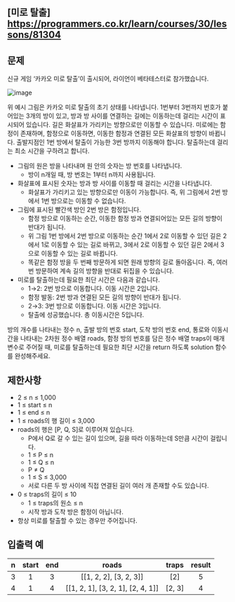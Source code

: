 ## [미로 탈출] https://programmers.co.kr/learn/courses/30/lessons/81304

## 문제

신규 게임 ‘카카오 미로 탈출’이 출시되어, 라이언이 베타테스터로 참가했습니다.

![image](https://user-images.githubusercontent.com/94830725/160827638-c9c66c38-2b0b-43ff-93ef-f4f455706c87.png)

위 예시 그림은 카카오 미로 탈출의 초기 상태를 나타냅니다. 1번부터 3번까지 번호가 붙어있는 3개의 방이 있고, 방과 방 사이를 연결하는 길에는 이동하는데 걸리는 시간이 표시되어 있습니다. 길은 화살표가 가리키는 방향으로만 이동할 수 있습니다. 미로에는 함정이 존재하며, 함정으로 이동하면, 이동한 함정과 연결된 모든 화살표의 방향이 바뀝니다.
출발지점인 1번 방에서 탈출이 가능한 3번 방까지 이동해야 합니다. 탈출하는데 걸리는 최소 시간을 구하려고 합니다.

* 그림의 원은 방을 나타내며 원 안의 숫자는 방 번호를 나타냅니다.
  * 방이 n개일 때, 방 번호는 1부터 n까지 사용됩니다.
* 화살표에 표시된 숫자는 방과 방 사이를 이동할 때 걸리는 시간을 나타냅니다.
  * 화살표가 가리키고 있는 방향으로만 이동이 가능합니다. 즉, 위 그림에서 2번 방에서 1번 방으로는 이동할 수 없습니다.
* 그림에 표시된 빨간색 방인 2번 방은 함정입니다.
  * 함정 방으로 이동하는 순간, 이동한 함정 방과 연결되어있는 모든 길의 방향이 반대가 됩니다.
  * 위 그림 1번 방에서 2번 방으로 이동하는 순간 1에서 2로 이동할 수 있던 길은 2에서 1로 이동할 수 있는 길로 바뀌고, 3에서 2로 이동할 수 있던 길은 2에서 3으로 이동할 수 있는 길로 바뀝니다.
  * 똑같은 함정 방을 두 번째 방문하게 되면 원래 방향의 길로 돌아옵니다. 즉, 여러 번 방문하여 계속 길의 방향을 반대로 뒤집을 수 있습니다.
* 미로를 탈출하는데 필요한 최단 시간은 다음과 같습니다.
  * 1→2: 2번 방으로 이동합니다. 이동 시간은 2입니다.
  * 함정 발동: 2번 방과 연결된 모든 길의 방향이 반대가 됩니다.
  * 2→3: 3번 방으로 이동합니다. 이동 시간은 3입니다.
  * 탈출에 성공했습니다. 총 이동시간은 5입니다.

방의 개수를 나타내는 정수 n, 출발 방의 번호 start, 도착 방의 번호 end, 통로와 이동시간을 나타내는 2차원 정수 배열 roads, 함정 방의 번호를 담은 정수 배열 traps이 매개변수로 주어질 때, 미로를 탈출하는데 필요한 최단 시간을 return 하도록 solution 함수를 완성해주세요.

## 제한사항
* 2 ≤ n ≤ 1,000
* 1 ≤ start ≤ n
* 1 ≤ end ≤ n
* 1 ≤ roads의 행 길이 ≤ 3,000
* roads의 행은 [P, Q, S]로 이루어져 있습니다.
  * P에서 Q로 갈 수 있는 길이 있으며, 길을 따라 이동하는데 S만큼 시간이 걸립니다.
  * 1 ≤ P ≤ n
  * 1 ≤ Q ≤ n
  * P ≠ Q
  * 1 ≤ S ≤ 3,000
  * 서로 다른 두 방 사이에 직접 연결된 길이 여러 개 존재할 수도 있습니다.
* 0 ≤ traps의 길이 ≤ 10
  * 1 ≤ traps의 원소 ≤ n
  * 시작 방과 도착 방은 함정이 아닙니다.
* 항상 미로를 탈출할 수 있는 경우만 주어집니다.

## 입출력 예
|n | start |	end |	roads |	traps |	result|
|:---:|:---:|:---:|:---:|:---:|:---:|
|3 | 1 | 3 |[[1, 2, 2], [3, 2, 3]]	| [2] | 	5|
|4 | 1 | 4 |[[1, 2, 1], [3, 2, 1], [2, 4, 1]] |	[2, 3]|4|

